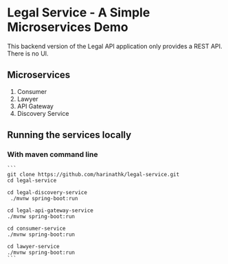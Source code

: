 # Legal Service - A Simple Microservices Demo
This backend version of the Legal API application only provides a REST API. There is no UI.

## Microservices
1. Consumer
2. Lawyer
3. API Gateway
4. Discovery Service

## Running the services locally

### With maven command line
    ```
    git clone https://github.com/harinathk/legal-service.git
    cd legal-service
    
    cd legal-discovery-service
     ./mvnw spring-boot:run
     
    cd legal-api-gateway-service
    ./mvnw spring-boot:run
    
    cd consumer-service
    ./mvnw spring-boot:run
    
    cd lawyer-service
    ./mvnw spring-boot:run
    ```